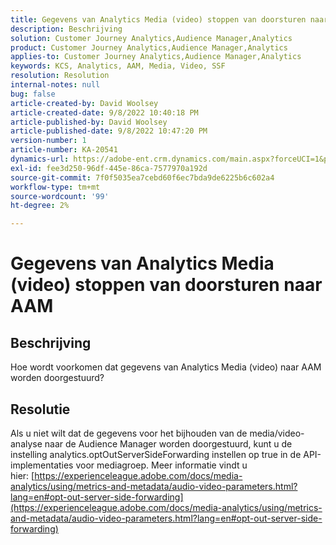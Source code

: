 ```yaml
---
title: Gegevens van Analytics Media (video) stoppen van doorsturen naar AAM
description: Beschrijving
solution: Customer Journey Analytics,Audience Manager,Analytics
product: Customer Journey Analytics,Audience Manager,Analytics
applies-to: Customer Journey Analytics,Audience Manager,Analytics
keywords: KCS, Analytics, AAM, Media, Video, SSF
resolution: Resolution
internal-notes: null
bug: false
article-created-by: David Woolsey
article-created-date: 9/8/2022 10:40:18 PM
article-published-by: David Woolsey
article-published-date: 9/8/2022 10:47:20 PM
version-number: 1
article-number: KA-20541
dynamics-url: https://adobe-ent.crm.dynamics.com/main.aspx?forceUCI=1&pagetype=entityrecord&etn=knowledgearticle&id=6012852f-c72f-ed11-9db1-00224808613b
exl-id: fee3d250-96df-445e-86ca-7577970a192d
source-git-commit: 7f0f5035ea7cebd60f6ec7bda9de6225b6c602a4
workflow-type: tm+mt
source-wordcount: '99'
ht-degree: 2%

---
```


# Gegevens van Analytics Media (video) stoppen van doorsturen naar AAM

## Beschrijving

Hoe wordt voorkomen dat gegevens van Analytics Media (video) naar AAM worden doorgestuurd?

## Resolutie


Als u niet wilt dat de gegevens voor het bijhouden van de media/video-analyse naar de Audience Manager worden doorgestuurd, kunt u de instelling analytics.optOutServerSideForwarding instellen op true in de API-implementaties voor mediagroep. Meer informatie vindt u hier: [https://experienceleague.adobe.com/docs/media-analytics/using/metrics-and-metadata/audio-video-parameters.html?lang=en#opt-out-server-side-forwarding](https://experienceleague.adobe.com/docs/media-analytics/using/metrics-and-metadata/audio-video-parameters.html?lang=en#opt-out-server-side-forwarding)
